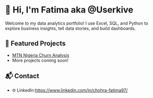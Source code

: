 # 👋 Hi, I'm Fatima aka @Userkive

Welcome to my data analytics portfolio! I use Excel, SQL, and Python to explore business insights, tell data stories, and build dashboards.

## 📁 Featured Projects

- [MTN Nigeria Churn Analysis](./projects/mtn-churn-analysis)
- More projects coming soon!

## 📬 Contact

- 🌐 LinkedIn:https://www.linkedin.com/in/chohra-fatima97/

<!---
Userkive/Userkive is a ✨ special ✨ repository because its `README.md` (this file) appears on your GitHub profile.
You can click the Preview link to take a look at your changes.
--->
